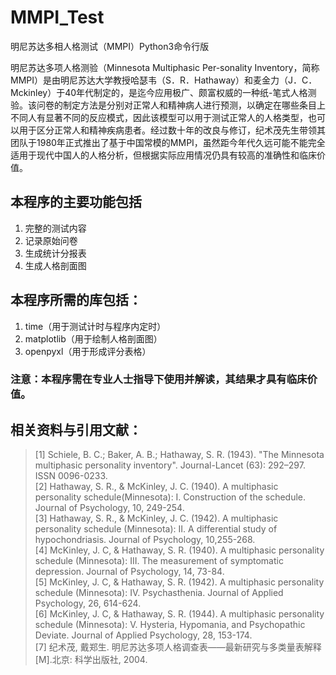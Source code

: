 # MMPI_Test
明尼苏达多相人格测试（MMPI）Python3命令行版<br>

明尼苏达多项人格测验（Minnesota Multiphasic Per-sonality Inventory，简称MMPI）是由明尼苏达大学教授哈瑟韦（S．R．Hathaway）和麦金力（J．C．Mckinley）于40年代制定的，是迄今应用极广、颇富权威的一种纸-笔式人格测验。该问卷的制定方法是分别对正常人和精神病人进行预测，以确定在哪些条目上不同人有显著不同的反应模式，因此该模型可以用于测试正常人的人格类型，也可以用于区分正常人和精神疾病患者。经过数十年的改良与修订，纪术茂先生带领其团队于1980年正式推出了基于中国常模的MMPI，虽然距今年代久远可能不能完全适用于现代中国人的人格分析，但根据实际应用情况仍具有较高的准确性和临床价值。<br>

## 本程序的主要功能包括
1. 完整的测试内容
2. 记录原始问卷
3. 生成统计分报表
4. 生成人格剖面图  

## 本程序所需的库包括： 
1. time（用于测试计时与程序内定时）
2. matplotlib（用于绘制人格剖面图）
3. openpyxl（用于形成评分表格）

### 注意：本程序需在专业人士指导下使用并解读，其结果才具有临床价值。  

## 相关资料与引用文献：

>[1] Schiele, B. C.; Baker, A. B.; Hathaway, S. R. (1943). "The Minnesota multiphasic personality inventory". Journal-Lancet (63): 292–297. ISSN 0096-0233.<br>
>[2] Hathaway, S. R., & McKinley, J. C. (1940). A multiphasic personality schedule(Minnesota): I. Construction of the schedule. Journal of Psychology, 10, 249-254.<br>
>[3] Hathaway, S. R., & McKinley, J. C. (1942). A multiphasic personality schedule (Minnesota): II. A differential study of hypochondriasis. Journal of Psychology, 10,255-268.<br>
>[4] McKinley, J. C, & Hathaway, S. R. (1940). A multiphasic personality schedule (Minnesota): III. The measurement of symptomatic depression. Journal of Psychology, 14, 73-84.<br>
>[5] McKinley, J. C, & Hathaway, S. R. (1942). A multiphasic personality schedule (Minnesota): IV. Psychasthenia. Journal of Applied Psychology, 26, 614-624.<br>
>[6] McKinley, J. C, & Hathaway, S. R. (1944). A multiphasic personality schedule (Minnesota): V. Hysteria, Hypomania, and Psychopathic Deviate. Journal of Applied Psychology, 28, 153-174.<br>
>[7] 纪术茂, 戴郑生. 明尼苏达多项人格调查表——最新研究与多类量表解释[M].北京: 科学出版社, 2004.  
  

